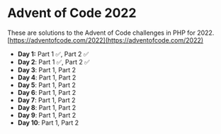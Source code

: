 # Advent of Code 2022

These are solutions to the Advent of Code challenges in PHP for 2022.
[https://adventofcode.com/2022](https://adventofcode.com/2022)

- **Day 1:** Part 1 ✅, Part 2 ✅
- **Day 2**: Part 1 ✅, Part 2 ✅
- **Day 3**: Part 1, Part 2
- **Day 4**: Part 1, Part 2
- **Day 5**: Part 1, Part 2
- **Day 6**: Part 1, Part 2
- **Day 7**: Part 1, Part 2
- **Day 8**: Part 1, Part 2
- **Day 9**: Part 1, Part 2
- **Day 10**: Part 1, Part 2
